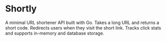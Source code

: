 # Shortly
A minimal URL shortener API built with Go. Takes a long URL and returns a short code. Redirects users when they visit the short link. Tracks click stats and supports in-memory and database storage.
